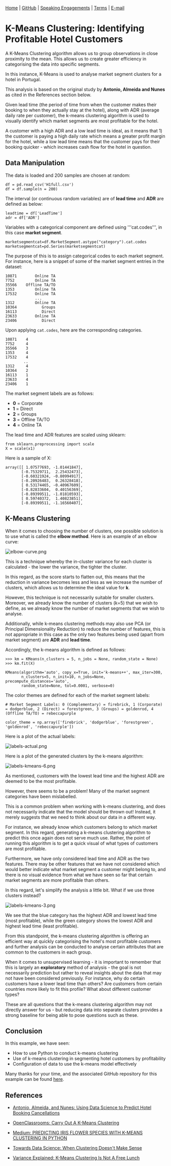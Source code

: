 [Home](https://mgcodesandstats.github.io/) |
[GitHub](https://github.com/mgcodesandstats) |
[Speaking Engagements](https://mgcodesandstats.github.io/speaking-engagements/) |
[Terms](https://mgcodesandstats.github.io/terms/) |
[E-mail](mailto:contact@michael-grogan.com)

# K-Means Clustering: Identifying Profitable Hotel Customers

A K-Means Clustering algorithm allows us to group observations in close proximity to the mean. This allows us to create greater efficiency in categorising the data into specific segments.

In this instance, K-Means is used to analyse market segment clusters for a hotel in Portugal.

This analysis is based on the original study by **Antonio, Almeida and Nunes** as cited in the References section below.

Given lead time (the period of time from when the customer makes their booking to when they actually stay at the hotel), along with ADR (average daily rate per customer), the k-means clustering algorithm is used to visually identify which market segments are most profitable for the hotel.

A customer with a high ADR and a low lead time is ideal, as it means that 1) the customer is paying a high daily rate which means a greater profit margin for the hotel, while a low lead time means that the customer pays for their booking quicker - which increases cash flow for the hotel in question.

## Data Manipulation

The data is loaded and 200 samples are chosen at random:

```
df = pd.read_csv('H1full.csv')
df = df.sample(n = 200)
```

The interval (or continuous random variables) are of **lead time** and **ADR** are defined as below:

```
leadtime = df['LeadTime']
adr = df['ADR']
```

Variables with a categorical component are defined using '''cat.codes''', in this case **market segment**.

```
marketsegmentcat=df.MarketSegment.astype("category").cat.codes
marketsegmentcat=pd.Series(marketsegmentcat)
```

The purpose of this is to assign categorical codes to each market segment. For instance, here is a snippet of some of the market segment entries in the dataset:

```
10871        Online TA
7752         Online TA
35566    Offline TA/TO
1353         Online TA
17532        Online TA
             ...      
1312         Online TA
10364           Groups
16113           Direct
23633        Online TA
23406           Direct
```

Upon applying ```cat.codes```, here are the corresponding categories.

```
10871    4
7752     4
35566    3
1353     4
17532    4
        ..
1312     4
10364    2
16113    1
23633    4
23406    1
```

The market segment labels are as follows:

- **0** = Corporate
- **1** = Direct
- **2** = Groups
- **3** = Offline TA/TO
- **4** = Online TA

The lead time and ADR features are scaled using sklearn:

```
from sklearn.preprocessing import scale
X = scale(x1)
```

Here is a sample of X:

```
array([[ 1.07577693, -1.01441847],
       [-0.75329711,  2.25432473],
       [-0.60321924, -0.80994917],
       [-0.20926483,  0.26328418],
       [ 0.53174465, -0.40967609],
       [-0.82833604,  0.40156369],
       [-0.89399511, -1.01810593],
       [ 0.59740372,  1.40823851],
       [-0.89399511, -1.16560407],
```

## K-Means Clustering

When it comes to choosing the number of clusters, one possible solution is to use what is called the **elbow method**. Here is an example of an elbow curve:

![elbow-curve.png](elbow-curve.png)

This is a technique whereby the in-cluster variance for each cluster is calculated - the lower the variance, the tighter the cluster.

In this regard, as the score starts to flatten out, this means that the reduction in variance becomes less and less as we increase the number of clusters, which allows us to determine the ideal value for **k**.

However, this technique is not necessarily suitable for smaller clusters. Moreover, we already know the number of clusters (k=5) that we wish to define, as we already know the number of market segments that we wish to analyse.

Additionally, while k-means clustering methods may also use PCA (or Principal Dimensionality Reduction) to reduce the number of features, this is not appropriate in this case as the only two features being used (apart from market segment) are **ADR** and **lead time**.

Accordingly, the k-means algorithm is defined as follows:

```
>>> km = KMeans(n_clusters = 5, n_jobs = None, random_state = None)
>>> km.fit(X)

KMeans(algorithm='auto', copy_x=True, init='k-means++', max_iter=300,
       n_clusters=5, n_init=10, n_jobs=None, precompute_distances='auto',
       random_state=None, tol=0.0001, verbose=0)
```

The color themes are defined for each of the market segment labels:

```
# Market Segment Labels: 0 (Complementary) = firebrick, 1 (Corporate) = dodgerblue, 2 (Direct) = forestgreen, 3 (Groups) = goldenrod, 4 (Offline TA/TO) = rebeccapurple

color_theme = np.array(['firebrick', 'dodgerblue', 'forestgreen', 'goldenrod', 'rebeccapurple'])
```

Here is a plot of the actual labels:

![labels-actual.png](labels-actual.png)

Here is a plot of the generated clusters by the k-means algorithm:

![labels-kmeans-6.png](labels-kmeans-6.png)

As mentioned, customers with the lowest lead time and the highest ADR are deemed to be the most profitable.

However, there seems to be a problem! Many of the market segment categories have been mislabelled.

This is a common problem when working with k-means clustering, and does not necessarily indicate that the model should be thrown out! Instead, it merely suggests that we need to think about our data in a different way.

For instance, we already know which customers belong to which market segment. In this regard, generating a k-means clustering algorithm to predict this once again does not serve much use. Rather, the point of running this algorithm is to get a quick visual of what types of customers are most profitable.

Furthermore, we have only considered lead time and ADR as the two features. There may be other features that we have not considered which would better indicate what market segment a customer might belong to, and there is no visual evidence from what we have seen so far that certain market segments are more profitable than others.

In this regard, let's simplify the analysis a little bit. What if we use three clusters instead?

![labels-kmeans-3.png](labels-kmeans-3.png)

We see that the blue category has the highest ADR and lowest lead time (most profitable), while the green category shows the lowest ADR and highest lead time (least profitable).

From this standpoint, the k-means clustering algorithm is offering an efficient way at quickly categorising the hotel's most profitable customers and further analysis can be conducted to analyse certain attributes that are common to the customers in each group.

When it comes to unsupervised learning - it is important to remember that this is largely an **exploratory** method of analysis - the goal is not necessarily prediction but rather to reveal insights about the data that may not have been considered previously. For instance, why do certain customers have a lower lead time than others? Are customers from certain countries more likely to fit this profile? What about different customer types?

These are all questions that the k-means clustering algorithm may not directly answer for us - but reducing data into separate clusters provides a strong baseline for being able to pose questions such as these.

## Conclusion

In this example, we have seen:

- How to use Python to conduct k-means clustering
- Use of k-means clustering in segmenting hotel customers by profitability
- Configuration of data to use the k-means model effectively

Many thanks for your time, and the associated GitHub repository for this example can be found [here](https://github.com/MGCodesandStats/hotel-modelling).

## References

- [Antonio, Almeida, and Nunes: Using Data Science to Predict Hotel Booking Cancellations](https://www.researchgate.net/publication/309379684_Using_Data_Science_to_Predict_Hotel_Booking_Cancellations)

- [OpenClassrooms: Carry Out A K-Means Clustering](https://openclassrooms.com/en/courses/5869986-perform-an-exploratory-data-analysis/6177851-carry-out-a-k-means-clustering)

- [Medium: PREDICTING IRIS FLOWER SPECIES WITH K-MEANS CLUSTERING IN PYTHON](https://medium.com/@belen.sanchez27/predicting-iris-flower-species-with-k-means-clustering-in-python-f6e46806aaee)

- [Towards Data Science: When Clustering Doesn't Make Sense](https://towardsdatascience.com/when-clustering-doesnt-make-sense-c6ed9a89e9e6)

- [Variance Explained: K-Means Clustering Is Not A Free Lunch](http://varianceexplained.org/r/kmeans-free-lunch/)